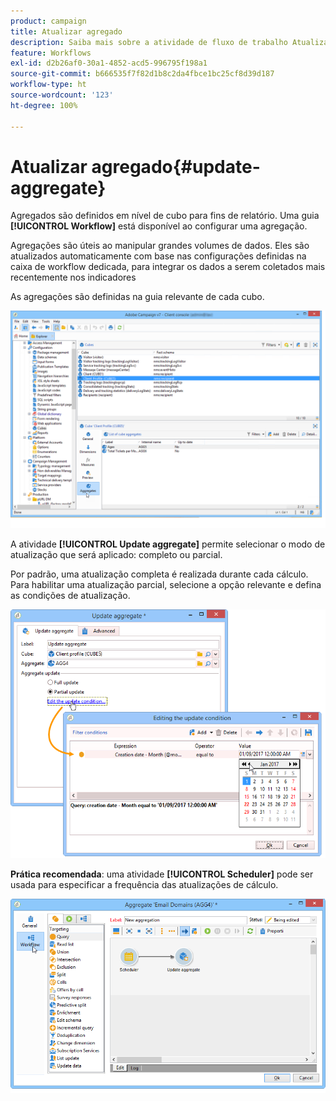 ```yaml
---
product: campaign
title: Atualizar agregado
description: Saiba mais sobre a atividade de fluxo de trabalho Atualizar agregado
feature: Workflows
exl-id: d2b26af0-30a1-4852-acd5-996795f198a1
source-git-commit: b666535f7f82d1b8c2da4fbce1bc25cf8d39d187
workflow-type: ht
source-wordcount: '123'
ht-degree: 100%

---
```


# Atualizar agregado{#update-aggregate}



Agregados são definidos em nível de cubo para fins de relatório. Uma guia **[!UICONTROL Workflow]** está disponível ao configurar uma agregação.

Agregações são úteis ao manipular grandes volumes de dados. Eles são atualizados automaticamente com base nas configurações definidas na caixa de workflow dedicada, para integrar os dados a serem coletados mais recentemente nos indicadores

As agregações são definidas na guia relevante de cada cubo.

![](assets/s_advuser_cube_agregate_01.png)


A atividade **[!UICONTROL Update aggregate]** permite selecionar o modo de atualização que será aplicado: completo ou parcial.

Por padrão, uma atualização completa é realizada durante cada cálculo. Para habilitar uma atualização parcial, selecione a opção relevante e defina as condições de atualização.

![](assets/s_advuser_cube_agregate_05.png)

**Prática recomendada**: uma atividade **[!UICONTROL Scheduler]** pode ser usada para especificar a frequência das atualizações de cálculo.

![](assets/s_advuser_cube_agregate_04.png)
